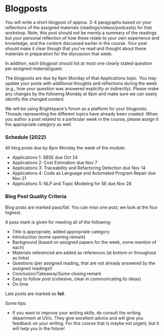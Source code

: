 # Blogposts

You will write a short blogpost of approx. 3-4 paragraphs based on your reflections of the assigned materials (readings/videos/podcasts) for that workshop.
Note, this post should not be merely a summary of the readings but your personal reflection of how these relate to your own experience and knowledge, and the content discussed earlier in the course. Your post should make it clear though that you've read and thought about these materials in preparation for the discussion that week.

In addition, each blogpost should list at most one clearly stated question per assigned material/guest.

The blogposts are due by 6pm Monday of that Applications topic.
You may update your posts with additional thoughts and reflections during the week (e.g., how your question was answered explicitly or indirectly).
Please make any changes by the following Monday at 6pm and make sure we can easily identify the changed content.

We will be using Brightspace's forum as a platform for your blogposts. Threads representing the different topics have already been created. When you author a post related to a particular week in the course, please assign it the appropriate category as well.

### Schedule (2022)
All blog posts due by 6pm Monday the week of the module.

* Applications 1: SBSE due Oct 24
* Applications 2: Cost Estimation due Nov 7
* Applications 3: Traceability and Refactoring Detection due Nov 14
* Applications 4: Code as Language and Automated Program Repair due Nov 21
* Applications 5:  NLP and Topic Modeling for SE due Nov 28


### Blog Post Quality Criteria

Blog posts are marked pass/fail. You can miss one post; we look at the four highest.

A pass mark is given for meeting all of the following:

- Title is appropriate, added appropriate category
- Introduction (some opening remark)
- Background (based on assigned papers for the week, some mention of each)
- Materials referenced are added as references (at bottom or throughout as links)
- Questions (per assigned reading, that are not already answered by the assigned readings!)
- Conclusion/Takeaway/Some closing remark
- Easy to follow post (cohesive, clear in communicating its ideas)
- On time

Late posts are marked as **fail**.

Some tips:
- If you want to improve your writing skills, do consult the writing department at UVic.  They give excellent advice and will give you feedback on your writing.  For this course that is maybe not urgent, but it will help you in the future!
